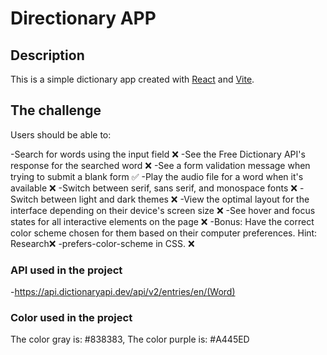 # Directionary APP

## Description

This is a simple dictionary app created with [React](https://reactjs.org/) and [Vite](https://vitejs.dev/).

## The challenge

Users should be able to:

-Search for words using the input field ❌
-See the Free Dictionary API's response for the searched word ❌
-See a form validation message when trying to submit a blank form ✅
-Play the audio file for a word when it's available ❌
-Switch between serif, sans serif, and monospace fonts ❌
-Switch between light and dark themes ❌
-View the optimal layout for the interface depending on their device's screen size ❌
-See hover and focus states for all interactive elements on the page ❌
-Bonus: Have the correct color scheme chosen for them based on their computer preferences. Hint: Research❌
-prefers-color-scheme in CSS. ❌

### API used in the project

-https://api.dictionaryapi.dev/api/v2/entries/en/(Word)

### Color used in the project

The color gray is: #838383,
The color purple is: #A445ED
